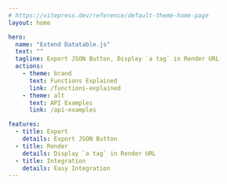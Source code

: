 ```yaml
---
# https://vitepress.dev/reference/default-theme-home-page
layout: home

hero:
  name: "Extend Datatable.js"
  text: ""
  tagline: Export JSON Button, Display `a tag` in Render URL
  actions:
    - theme: brand
      text: Functions Explained
      link: /functions-explained
    - theme: alt
      text: API Examples
      link: /api-examples

features:
  - title: Export
    details: Export JSON Button
  - title: Render
    details: Display `a tag` in Render URL
  - title: Integration
    details: Easy Integration
---
```


